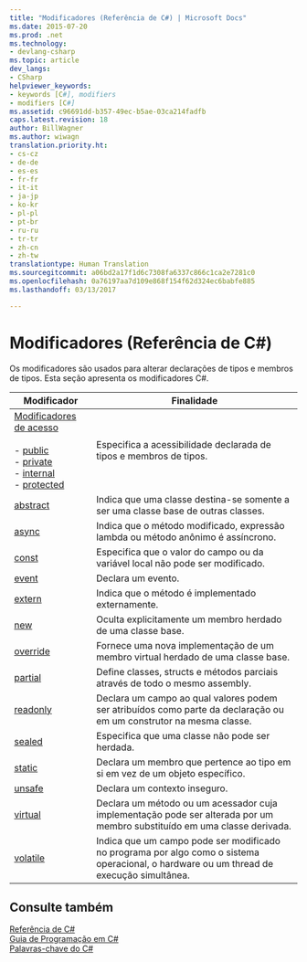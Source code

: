 ```yaml
---
title: "Modificadores (Referência de C#) | Microsoft Docs"
ms.date: 2015-07-20
ms.prod: .net
ms.technology:
- devlang-csharp
ms.topic: article
dev_langs:
- CSharp
helpviewer_keywords:
- keywords [C#], modifiers
- modifiers [C#]
ms.assetid: c96691dd-b357-49ec-b5ae-03ca214fadfb
caps.latest.revision: 18
author: BillWagner
ms.author: wiwagn
translation.priority.ht:
- cs-cz
- de-de
- es-es
- fr-fr
- it-it
- ja-jp
- ko-kr
- pl-pl
- pt-br
- ru-ru
- tr-tr
- zh-cn
- zh-tw
translationtype: Human Translation
ms.sourcegitcommit: a06bd2a17f1d6c7308fa6337c866c1ca2e7281c0
ms.openlocfilehash: 0a76197aa7d109e868f154f62d324ec6babfe885
ms.lasthandoff: 03/13/2017

---
```

# <a name="modifiers-c-reference"></a>Modificadores (Referência de C#)
Os modificadores são usados para alterar declarações de tipos e membros de tipos. Esta seção apresenta os modificadores C#.  
  
|Modificador|Finalidade|  
|--------------|-------------|  
|[Modificadores de acesso](../../../csharp/language-reference/keywords/access-modifiers.md)<br /><br /> -   [public](../../../csharp/language-reference/keywords/public.md)<br />-   [private](../../../csharp/language-reference/keywords/private.md)<br />-   [internal](../../../csharp/language-reference/keywords/internal.md)<br />-   [protected](../../../csharp/language-reference/keywords/protected.md)|Especifica a acessibilidade declarada de tipos e membros de tipos.|  
|[abstract](../../../csharp/language-reference/keywords/abstract.md)|Indica que uma classe destina-se somente a ser uma classe base de outras classes.|  
|[async](../../../csharp/language-reference/keywords/async.md)|Indica que o método modificado, expressão lambda ou método anônimo é assíncrono.|  
|[const](../../../csharp/language-reference/keywords/const.md)|Especifica que o valor do campo ou da variável local não pode ser modificado.|  
|[event](../../../csharp/language-reference/keywords/event.md)|Declara um evento.|  
|[extern](../../../csharp/language-reference/keywords/extern.md)|Indica que o método é implementado externamente.|  
|[new](../../../csharp/language-reference/keywords/new.md)|Oculta explicitamente um membro herdado de uma classe base.|  
|[override](../../../csharp/language-reference/keywords/override.md)|Fornece uma nova implementação de um membro virtual herdado de uma classe base.|  
|[partial](../../../csharp/language-reference/keywords/partial-type.md)|Define classes, structs e métodos parciais através de todo o mesmo assembly.|  
|[readonly](../../../csharp/language-reference/keywords/readonly.md)|Declara um campo ao qual valores podem ser atribuídos como parte da declaração ou em um construtor na mesma classe.|  
|[sealed](../../../csharp/language-reference/keywords/sealed.md)|Especifica que uma classe não pode ser herdada.|  
|[static](../../../csharp/language-reference/keywords/static.md)|Declara um membro que pertence ao tipo em si em vez de um objeto específico.|  
|[unsafe](../../../csharp/language-reference/keywords/unsafe.md)|Declara um contexto inseguro.|  
|[virtual](../../../csharp/language-reference/keywords/virtual.md)|Declara um método ou um acessador cuja implementação pode ser alterada por um membro substituído em uma classe derivada.|  
|[volatile](../../../csharp/language-reference/keywords/volatile.md)|Indica que um campo pode ser modificado no programa por algo como o sistema operacional, o hardware ou um thread de execução simultânea.|  
  
## <a name="see-also"></a>Consulte também  
 [Referência de C#](../../../csharp/language-reference/index.md)   
 [Guia de Programação em C#](../../../csharp/programming-guide/index.md)   
 [Palavras-chave do C#](../../../csharp/language-reference/keywords/index.md)
